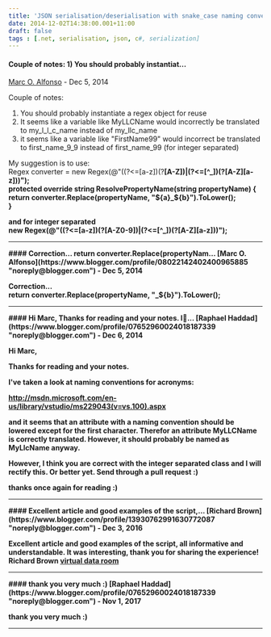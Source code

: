 ```yaml
---
title: 'JSON serialisation/deserialisation with snake_case naming conventions'
date: 2014-12-02T14:38:00.001+11:00
draft: false
tags : [.net, serialisation, json, c#, serialization]
---
```


#### Couple of notes: 1) You should probably instantiat...
[Marc O. Alfonso](https://www.blogger.com/profile/08022142402400965885 "noreply@blogger.com") - <time datetime="2014-12-26T16:43:58.340+11:00">Dec 5, 2014</time>

Couple of notes:  
1) You should probably instantiate a regex object for reuse  
2) It seems like a variable like MyLLCName would incorrectly be translated to my\_l\_l\_c\_name instead of my\_llc\_name  
3) it seems like a variable like "FirstName99" would incorrect be translated to first\_name\_9\_9 instead of first\_name_99 (for integer separated)  
  
My suggestion is to use:  
Regex converter = new Regex(@"((?<=\[a-z\])(?<b>\[A-Z\])|(?<=\[^_\])(?<b>\[A-Z\]\[a-z\]))");  
protected override string ResolvePropertyName(string propertyName) {  
return converter.Replace(propertyName, "${a}_${b}").ToLower();  
}  
  
and for integer separated  
new Regex(@"((?<=\[a-z\])(?<b>\[A-Z0-9\])|(?<=\[^_\])(?<b>\[A-Z\]\[a-z\]))");
<hr />
#### Correction... return converter.Replace(propertyNam...
[Marc O. Alfonso](https://www.blogger.com/profile/08022142402400965885 "noreply@blogger.com") - <time datetime="2014-12-26T16:49:42.391+11:00">Dec 5, 2014</time>

Correction...  
return converter.Replace(propertyName, "_${b}").ToLower();
<hr />
#### Hi Marc, Thanks for reading and your notes. I...
[Raphael Haddad](https://www.blogger.com/profile/07652960024018187339 "noreply@blogger.com") - <time datetime="2014-12-27T18:26:28.501+11:00">Dec 6, 2014</time>

Hi Marc,  
  
Thanks for reading and your notes.  
  
I've taken a look at naming conventions for acronyms:  
  
http://msdn.microsoft.com/en-us/library/vstudio/ms229043(v=vs.100).aspx  
  
and it seems that an attribute with a naming convention should be lowered except for the first character. Therefor an attribute MyLLCName is correctly translated. However, it should probably be named as MyLlcName anyway.  
  
However, I think you are correct with the integer separated class and I will rectify this. Or better yet. Send through a pull request :)  
  
thanks once again for reading :)
<hr />
#### Excellent article and good examples of the script,...
[Richard Brown](https://www.blogger.com/profile/13930762991630772087 "noreply@blogger.com") - <time datetime="2016-12-07T00:41:50.330+11:00">Dec 3, 2016</time>

Excellent article and good examples of the script, all informative and understandable. It was interesting, thank you for sharing the experience!  
Richard Brown [virtual data room](https://www.idealsvdr.com)
<hr />
#### thank you very much :)
[Raphael Haddad](https://www.blogger.com/profile/07652960024018187339 "noreply@blogger.com") - <time datetime="2017-11-13T09:35:17.371+11:00">Nov 1, 2017</time>

thank you very much :)
<hr />
